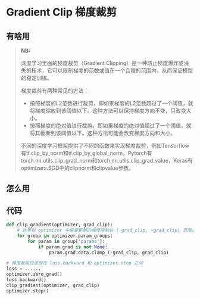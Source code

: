 # Gradient Clip 梯度裁剪

## 有啥用

>**NB:**
>
>深度学习里面的梯度裁剪（Gradient Clipping）是一种防止梯度爆炸或消失的技术，它可以限制梯度的范数或值在一个合理的范围内，从而保证模型的稳定训练。
>
>梯度裁剪有两种常见的方法：
>
>- 按照梯度的L2范数进行裁剪，即如果梯度的L2范数超过了一个阈值，就将梯度缩放到该阈值以下。这种方法可以保持梯度方向不变，只改变大小。
>- 按照梯度的绝对值进行裁剪，即如果梯度的绝对值超过了一个阈值，就将其截断到该阈值以下。这种方法可能会改变梯度方向和大小。
>
>不同的深度学习框架提供了不同的函数来实现梯度裁剪，例如Tensorflow有tf.clip_by_norm和tf.clip_by_global_norm，Pytorch有torch.nn.utils.clip_grad_norm和torch.nn.utils.clip_grad_value，Keras有optimizers.SGD中的clipnorm和clipvalue参数。

## 怎么用



## 代码

```python
def clip_gradient(optimizer, grad_clip):
    # 这里将 optimizer 中需要更新的梯度限制在 (-grad_clip, +grad_clip) 范围之内
    for group in optimizer.param_groups:
        for param in group['params']:
            if param.grad is not None:
                param.grad.data.clamp_(-grad_clip, grad_clip)
```

```python
# 梯度裁剪应该放在 loss.backward 和 optimizer.step 之间
loss = ......
optimizer.zero_grad()
loss.backward()
clip_gradient(optimizer, grad_clip)
optimizer.step()
```



